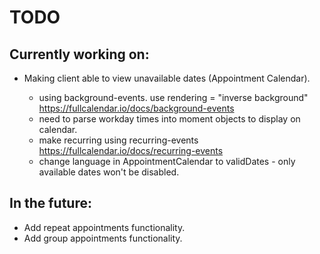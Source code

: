 # TODO

## Currently working on:

- Making client able to view unavailable dates (Appointment Calendar).

  - using background-events. use rendering = "inverse background" https://fullcalendar.io/docs/background-events
  - need to parse workday times into moment objects to display on calendar.
  - make recurring using recurring-events https://fullcalendar.io/docs/recurring-events
  - change language in AppointmentCalendar to validDates - only available dates won't be disabled.

## In the future:

- Add repeat appointments functionality.
- Add group appointments functionality.
